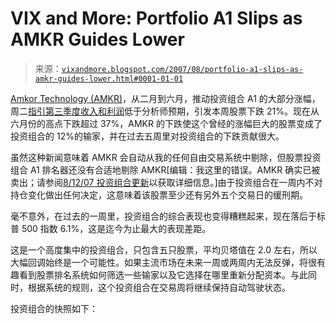 <!--yml

类别：未分类

日期：2024-05-18 19:03:39

-->

# VIX and More: Portfolio A1 Slips as AMKR Guides Lower

> 来源：[`vixandmore.blogspot.com/2007/08/portfolio-a1-slips-as-amkr-guides-lower.html#0001-01-01`](http://vixandmore.blogspot.com/2007/08/portfolio-a1-slips-as-amkr-guides-lower.html#0001-01-01)

[Amkor Technology (AMKR)](http://finance.google.com/finance?q=amkr&hl=en)，从二月到六月，推动投资组合 A1 的大部分涨幅，周二[指引第三季度收入和利润](http://biz.yahoo.com/ap/070801/amkor_outlook.html?.v=1)低于分析师预期，引发本周股票下跌 21%。现在从六月份的高点下跌超过 37%，AMKR 的下跌使这个曾经的涨幅巨大的股票变成了投资组合的 12%的输家，并在过去五周里对投资组合的下跌贡献很大。

虽然这种新闻意味着 AMKR 会自动从我的任何自由交易系统中剔除，但股票投资组合 A1 排名器还没有合适地剔除 AMKR[编辑：我这里的错误。AMKR 确实已被卖出；请参阅[8/12/07 投资组合更新](http://vixandmore.blogspot.com/2007/08/portfolio-a1-losing-altitude-quickly.html)以获取详细信息。]由于投资组合在一周内不对持仓变化做出任何决定，这意味着该股票至少还有另外五个交易日的缓刑期。

毫不意外，在过去的一周里，投资组合的综合表现也变得糟糕起来，现在落后于标普 500 指数 6.1%，这是迄今为止最大的表现差距。

这是一个高度集中的投资组合，只包含五只股票，平均贝塔值在 2.0 左右，所以大幅回调始终是一个可能性。如果主流市场在未来一周或两周内无法反弹，将很有趣看到股票排名系统如何筛选一些输家以及它选择在哪里重新分配资本。与此同时，根据系统的规则，这个投资组合在交易周将继续保持自动驾驶状态。

投资组合的快照如下：
